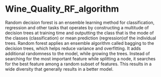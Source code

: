 # Wine_Quality_RF_algorithm
Random decision forest is an ensemble learning method for classification, regression and other tasks that operates by constructing a multitude of decision trees at training time and outputting the class that is the mode of the classes (classification) or mean prediction (regression)of the individual trees. Random forest applies an ensemble algorithm called bagging to the decision trees, which helps reduce variance and overfitting. It adds additional randomness to the model, while growing the trees. Instead of searching for the most important feature while splitting a node, it searches for the best feature among a random subset of features. This results in a wide diversity that generally results in a better model.
